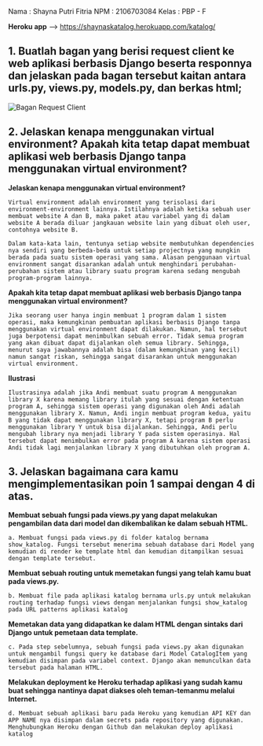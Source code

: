 Nama    : Shayna Putri Fitria
NPM     : 2106703084
Kelas   : PBP - F

**Heroku app** --> https://shaynaskatalog.herokuapp.com/katalog/ 

## 1. Buatlah bagan yang berisi request client ke web aplikasi berbasis Django beserta responnya dan jelaskan pada bagan tersebut kaitan antara urls.py, views.py, models.py, dan berkas html;

![Bagan Request Client](https://github.com/shaynaputri/tugas2-pbp/blob/main/katalog/pola-django.png)

## 2. Jelaskan kenapa menggunakan virtual environment? Apakah kita tetap dapat membuat aplikasi web berbasis Django tanpa menggunakan virtual environment?

**Jelaskan kenapa menggunakan virtual environment?**

    Virtual environment adalah environment yang terisolasi dari environment-environment lainnya. Istilahnya adalah ketika sebuah user membuat website A dan B, maka paket atau variabel yang di dalam website A berada diluar jangkauan website lain yang dibuat oleh user, contohnya website B.
    
    Dalam kata-kata lain, tentunya setiap website membutuhkan dependencies nya sendiri yang berbeda-beda untuk setiap projectnya yang mungkin berada pada suatu sistem operasi yang sama. Alasan penggunaan virtual environment sangat disarankan adalah untuk menghindari perubahan-perubahan sistem atau library suatu program karena sedang mengubah program-program lainnya.

**Apakah kita tetap dapat membuat aplikasi web berbasis Django tanpa menggunakan virtual environment?**

    Jika seorang user hanya ingin membuat 1 program dalam 1 sistem operasi, maka kemungkinan pembuatan aplikasi berbasis Django tanpa menggunakan virtual environment dapat dilakukan. Namun, hal tersebut juga berpotensi dapat menimbulkan sebuah error. Tidak semua program yang akan dibuat dapat dijalankan oleh semua library. Sehingga, menurut saya jawabannya adalah bisa (dalam kemungkinan yang kecil) namun sangat riskan, sehingga sangat disarankan untuk menggunakan virtual environment.

**Ilustrasi**

    Ilustrasinya adalah jika Andi membuat suatu program A menggunakan library X karena memang library itulah yang sesuai dengan ketentuan program A, sehingga sistem operasi yang digunakan oleh Andi adalah menggunakan library X. Namun, Andi ingin membuat program kedua, yaitu B yang tidak dapat menggunakan library X, tetapi program B perlu menggunakan library Y untuk bisa dijalankan. Sehingga, Andi perlu mengubah library nya menjadi library Y pada sistem operasinya. Hal tersebut dapat menimbulkan error pada program A karena sistem operasi Andi tidak lagi menjalankan library X yang dibutuhkan oleh program A.

## 3. Jelaskan bagaimana cara kamu mengimplementasikan poin 1 sampai dengan 4 di atas.

**Membuat sebuah fungsi pada views.py yang dapat melakukan pengambilan data dari model dan dikembalikan ke dalam sebuah HTML.**

    a. Membuat fungsi pada views.py di folder katalog bernama show_katalog. Fungsi tersebut menerima sebuah database dari Model yang kemudian di render ke template html dan kemudian ditampilkan sesuai dengan template tersebut.

**Membuat sebuah routing untuk memetakan fungsi yang telah kamu buat pada views.py.**

    b. Membuat file pada aplikasi katalog bernama urls.py untuk melakukan routing terhadap fungsi views dengan menjalankan fungsi show_katalog pada URL patterns aplikasi katalog

**Memetakan data yang didapatkan ke dalam HTML dengan sintaks dari Django untuk pemetaan data template.**

    c. Pada step sebelumnya, sebuah fungsi pada views.py akan digunakan untuk mengambil fungsi query ke database dari Model CatalogItem yang kemudian disimpan pada variabel context. Django akan memunculkan data tersebut pada halaman HTML.

**Melakukan deployment ke Heroku terhadap aplikasi yang sudah kamu buat sehingga nantinya dapat diakses oleh teman-temanmu melalui Internet.**

    d. Membuat sebuah aplikasi baru pada Heroku yang kemudian API KEY dan APP NAME nya disimpan dalam secrets pada repository yang digunakan. Menghubungkan Heroku dengan Github dan melakukan deploy aplikasi katalog
    

